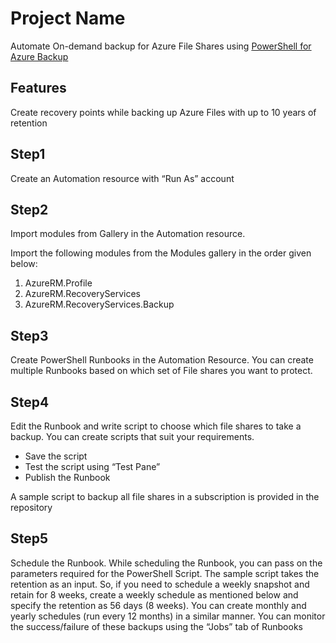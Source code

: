 # Project Name

Automate On-demand backup for Azure File Shares using [PowerShell for Azure Backup](https://docs.microsoft.com/en-us/azure/backup/backup-azure-afs-automation)

## Features

Create recovery points while backing up Azure Files with up to 10 years of retention

## Step1
Create an Automation resource with “Run As” account

## Step2
Import modules from Gallery in the Automation resource.

Import the following modules from the Modules gallery in the order given below:
1. AzureRM.Profile
2. AzureRM.RecoveryServices
3. AzureRM.RecoveryServices.Backup

## Step3
Create PowerShell Runbooks in the Automation Resource. You can create multiple Runbooks based on which set of File shares you want to protect.

## Step4
Edit the Runbook and write script to choose which file shares to take a backup. You can create scripts that suit your requirements.
- Save the script
- Test the script using “Test Pane”
- Publish the Runbook

A sample script to backup all file shares in a subscription is provided in the repository

## Step5
Schedule the Runbook. While scheduling the Runbook, you can pass on the parameters required for the PowerShell Script. The sample script takes the retention as an input. So, if you need to schedule a weekly snapshot and retain for 8 weeks, create a weekly schedule as mentioned below and specify the retention as 56 days (8 weeks). You can create monthly and yearly schedules (run every 12 months) in a similar manner. You can monitor the success/failure of these backups using the “Jobs” tab of Runbooks
